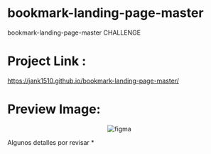 # bookmark-landing-page-master
bookmark-landing-page-master CHALLENGE

# Project Link :
https://jank1510.github.io/bookmark-landing-page-master/


# Preview Image:
<p align='center'> 
  
  <img src="https://res.cloudinary.com/dz209s6jk/image/upload/q_auto,w_900/Screenshots/uyaqk6plghg5hcfqcj4r" alt="figma"/>

</p>

Algunos detalles por revisar *
